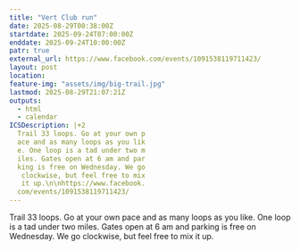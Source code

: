 ```yaml
---
title: "Vert Club run"
date: 2025-08-29T00:38:00Z
startdate: 2025-09-24T07:00:00Z
enddate: 2025-09-24T10:00:00Z
patr: true
external_url: https://www.facebook.com/events/1091538119711423/
layout: post
location: 
feature-img: "assets/img/big-trail.jpg"
lastmod: 2025-08-29T21:07:21Z
outputs:
  - html
  - calendar
ICSDescription: |+2
  Trail 33 loops. Go at your own p  ace and as many loops as you lik  e. One loop is a tad under two m  iles. Gates open at 6 am and par  king is free on Wednesday. We go   clockwise, but feel free to mix   it up.\n\nhttps://www.facebook.  com/events/1091538119711423/
---
```


Trail 33 loops. Go at your own pace and as many loops as you like. One loop is a tad under two miles. Gates open at 6 am and parking is free on Wednesday. We go clockwise, but feel free to mix it up.<br>
  <br>
  
